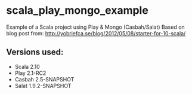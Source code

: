 scala_play_mongo_example
========================

Example of a Scala project using Play &amp; Mongo (Casbah/Salat)
Based on blog post from: http://yobriefca.se/blog/2012/05/08/starter-for-10-scala/


## Versions used:
* Scala 2.10
* Play 2.1-RC2
* Casbah 2.5-SNAPSHOT
* Salat 1.9.2-SNAPSHOT


